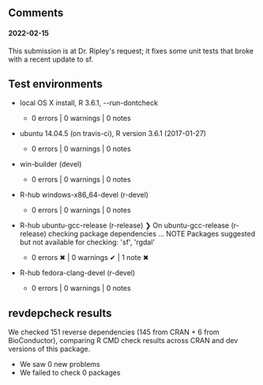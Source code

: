 ## Comments

#### 2022-02-15

This submission is at Dr. Ripley's request; it fixes some unit tests that broke with a recent update to sf.

## Test environments

* local OS X install, R 3.6.1, --run-dontcheck
  * 0 errors | 0 warnings | 0 notes

* ubuntu 14.04.5 (on travis-ci), R version 3.6.1 (2017-01-27)
  * 0 errors | 0 warnings | 0 notes

* win-builder (devel)
  * 0 errors | 0 warnings | 0 notes

* R-hub windows-x86_64-devel (r-devel)
  * 0 errors | 0 warnings | 0 notes

* R-hub ubuntu-gcc-release (r-release)
  ❯ On ubuntu-gcc-release (r-release)
    checking package dependencies ... NOTE
    Packages suggested but not available for checking: 'sf', 'rgdal'
  * 0 errors ✖ | 0 warnings ✔ | 1 note ✖

* R-hub fedora-clang-devel (r-devel)
  * 0 errors | 0 warnings | 0 notes

## revdepcheck results

We checked 151 reverse dependencies (145 from CRAN + 6 from BioConductor), comparing R CMD check results across CRAN and dev versions of this package.

 * We saw 0 new problems
 * We failed to check 0 packages
